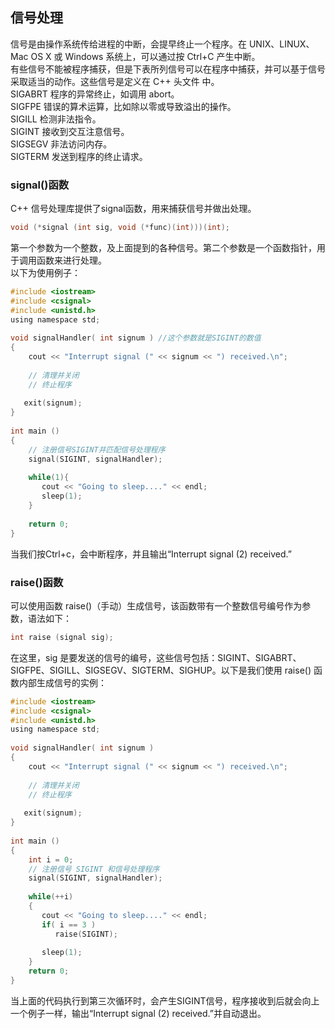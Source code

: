## 信号处理
信号是由操作系统传给进程的中断，会提早终止一个程序。在 UNIX、LINUX、Mac OS X 或 Windows 系统上，可以通过按 Ctrl+C 产生中断。    
有些信号不能被程序捕获，但是下表所列信号可以在程序中捕获，并可以基于信号采取适当的动作。这些信号是定义在 C++ 头文件 <csignal> 中。     
SIGABRT	程序的异常终止，如调用 abort。    
SIGFPE	错误的算术运算，比如除以零或导致溢出的操作。    
SIGILL	检测非法指令。   
SIGINT	接收到交互注意信号。    
SIGSEGV	非法访问内存。   
SIGTERM	发送到程序的终止请求。     
### signal()函数
C++ 信号处理库提供了signal函数，用来捕获信号并做出处理。   
```c
void (*signal (int sig, void (*func)(int)))(int);      
```    
第一个参数为一个整数，及上面提到的各种信号。第二个参数是一个函数指针，用于调用函数来进行处理。   
以下为使用例子：  
```c
#include <iostream>   
#include <csignal>   
#include <unistd.h>   
using namespace std;   
 
void signalHandler( int signum ) //这个参数就是SIGINT的数值    
{    
    cout << "Interrupt signal (" << signum << ") received.\n";    
 
    // 清理并关闭  
    // 终止程序     
 
   exit(signum);      
}   
 
int main ()    
{   
    // 注册信号SIGINT并匹配信号处理程序    
    signal(SIGINT, signalHandler);     
 
    while(1){   
       cout << "Going to sleep...." << endl;    
       sleep(1);   
    }   
 
    return 0;    
}   
```
当我们按Ctrl+c，会中断程序，并且输出“Interrupt signal (2) received.”   
### raise()函数
可以使用函数 raise()（手动）生成信号，该函数带有一个整数信号编号作为参数，语法如下：   
```c
int raise (signal sig);    
```   
在这里，sig 是要发送的信号的编号，这些信号包括：SIGINT、SIGABRT、SIGFPE、SIGILL、SIGSEGV、SIGTERM、SIGHUP。以下是我们使用 raise() 函数内部生成信号的实例：   
```c
#include <iostream>  
#include <csignal>   
#include <unistd.h>   
using namespace std;   
 
void signalHandler( int signum )   
{   
    cout << "Interrupt signal (" << signum << ") received.\n";    
 
    // 清理并关闭   
    // 终止程序    
 
   exit(signum);     
}   
 
int main ()   
{   
    int i = 0;   
    // 注册信号 SIGINT 和信号处理程序    
    signal(SIGINT, signalHandler);    
 
    while(++i)    
	{   
       cout << "Going to sleep...." << endl;   
       if( i == 3 )       
          raise(SIGINT);  
 
       sleep(1);   
    }   
    return 0;    
}    
```
当上面的代码执行到第三次循环时，会产生SIGINT信号，程序接收到后就会向上一个例子一样，输出“Interrupt signal (2) received.”并自动退出。   